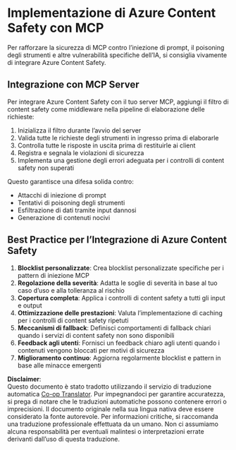 <!--
CO_OP_TRANSLATOR_METADATA:
{
  "original_hash": "1b6c746d9e190deba4d8765267ffb94e",
  "translation_date": "2025-07-17T02:01:30+00:00",
  "source_file": "02-Security/azure-content-safety-implementation.md",
  "language_code": "it"
}
-->
# Implementazione di Azure Content Safety con MCP

Per rafforzare la sicurezza di MCP contro l’iniezione di prompt, il poisoning degli strumenti e altre vulnerabilità specifiche dell’IA, si consiglia vivamente di integrare Azure Content Safety.

## Integrazione con MCP Server

Per integrare Azure Content Safety con il tuo server MCP, aggiungi il filtro di content safety come middleware nella pipeline di elaborazione delle richieste:

1. Inizializza il filtro durante l’avvio del server  
2. Valida tutte le richieste degli strumenti in ingresso prima di elaborarle  
3. Controlla tutte le risposte in uscita prima di restituirle ai client  
4. Registra e segnala le violazioni di sicurezza  
5. Implementa una gestione degli errori adeguata per i controlli di content safety non superati  

Questo garantisce una difesa solida contro:  
- Attacchi di iniezione di prompt  
- Tentativi di poisoning degli strumenti  
- Esfiltrazione di dati tramite input dannosi  
- Generazione di contenuti nocivi  

## Best Practice per l’Integrazione di Azure Content Safety

1. **Blocklist personalizzate**: Crea blocklist personalizzate specifiche per i pattern di iniezione MCP  
2. **Regolazione della severità**: Adatta le soglie di severità in base al tuo caso d’uso e alla tolleranza al rischio  
3. **Copertura completa**: Applica i controlli di content safety a tutti gli input e output  
4. **Ottimizzazione delle prestazioni**: Valuta l’implementazione di caching per i controlli di content safety ripetuti  
5. **Meccanismi di fallback**: Definisci comportamenti di fallback chiari quando i servizi di content safety non sono disponibili  
6. **Feedback agli utenti**: Fornisci un feedback chiaro agli utenti quando i contenuti vengono bloccati per motivi di sicurezza  
7. **Miglioramento continuo**: Aggiorna regolarmente blocklist e pattern in base alle minacce emergenti

**Disclaimer**:  
Questo documento è stato tradotto utilizzando il servizio di traduzione automatica [Co-op Translator](https://github.com/Azure/co-op-translator). Pur impegnandoci per garantire accuratezza, si prega di notare che le traduzioni automatiche possono contenere errori o imprecisioni. Il documento originale nella sua lingua nativa deve essere considerato la fonte autorevole. Per informazioni critiche, si raccomanda una traduzione professionale effettuata da un umano. Non ci assumiamo alcuna responsabilità per eventuali malintesi o interpretazioni errate derivanti dall’uso di questa traduzione.